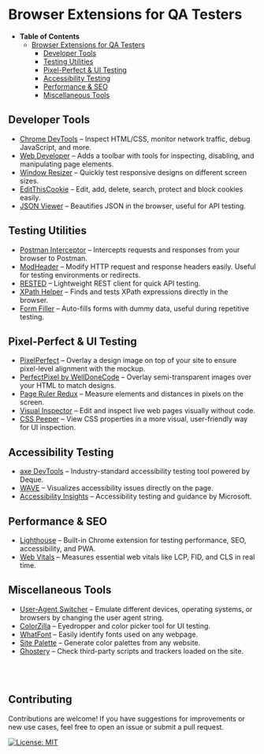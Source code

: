 # Browser Extensions for QA Testers

- <strong>Table of Contents</strong>
  - [Browser Extensions for QA Testers](#browser-extensions-for-qa-testers)
    - [Developer Tools](#developer-tools)
    - [Testing Utilities](#testing-utilities)
    - [Pixel-Perfect & UI Testing](#pixel-perfect--ui-testing)
    - [Accessibility Testing](#accessibility-testing)
    - [Performance & SEO](#performance--seo)
    - [Miscellaneous Tools](#miscellaneous-tools)


## Developer Tools

- [Chrome DevTools](https://developer.chrome.com/docs/devtools/) – Inspect HTML/CSS, monitor network traffic, debug JavaScript, and more.
- [Web Developer](https://chrome.google.com/webstore/detail/web-developer/bfbameneiokkgbdmiekhjnmfkcnldhhm) – Adds a toolbar with tools for inspecting, disabling, and manipulating page elements.  
- [Window Resizer](https://chrome.google.com/webstore/detail/window-resizer/kkelicaakdanhinjdeammmilcgefonfh) – Quickly test responsive designs on different screen sizes.  
- [EditThisCookie](https://chrome.google.com/webstore/detail/editthiscookie/fngmhnnpilhplaeedifhccceomclgfbg) – Edit, add, delete, search, protect and block cookies easily.  
- [JSON Viewer](https://chrome.google.com/webstore/detail/json-viewer/aimiinbnnkboelefkjlenlgimcabobli) – Beautifies JSON in the browser, useful for API testing.  


## Testing Utilities

- [Postman Interceptor](https://chrome.google.com/webstore/detail/postman-interceptor/idgpnmonknjnojddfkpgkljpfnnfcklj) – Intercepts requests and responses from your browser to Postman.  
- [ModHeader](https://chrome.google.com/webstore/detail/modheader/idgpnmonknjnojddfkpgkljpfnnfcklj) – Modify HTTP request and response headers easily. Useful for testing environments or redirects.  
- [RESTED](https://chrome.google.com/webstore/detail/rested/eejfoncpjfgmeleakejdcanedmefagga) – Lightweight REST client for quick API testing.  
- [XPath Helper](https://chrome.google.com/webstore/detail/xpath-helper/hgimnogjllphhhkhlmebbmlgjoejdpjl) – Finds and tests XPath expressions directly in the browser.  
- [Form Filler](https://chrome.google.com/webstore/detail/form-filler/nlmmgnhgdeffjkdckmikfpnddkbbfkkk) – Auto-fills forms with dummy data, useful during repetitive testing.  


## Pixel-Perfect & UI Testing

- [PixelPerfect](https://chrome.google.com/webstore/detail/pixelperfect/kmpjgihglcilnemghljjfcdcfnhklhbn) – Overlay a design image on top of your site to ensure pixel-level alignment with the mockup.  
- [PerfectPixel by WellDoneCode](https://chrome.google.com/webstore/detail/perfectpixel-by-welldonec/dnppdjolckceokjlmgblmenlmffgmgme) – Overlay semi-transparent images over your HTML to match designs.  
- [Page Ruler Redux](https://chrome.google.com/webstore/detail/page-ruler-redux/lnknpjjgmninfknihgmmebjpbnkmgcli) – Measure elements and distances in pixels on the screen.  
- [Visual Inspector](https://chrome.google.com/webstore/detail/visual-inspector/oadboiipflhobonjjffjbfekfjcgkhco) – Edit and inspect live web pages visually without code.  
- [CSS Peeper](https://chrome.google.com/webstore/detail/css-peeper/mbnbehikldjhnfehhnaidhjhoofhpehk) – View CSS properties in a more visual, user-friendly way for UI inspection.  


## Accessibility Testing

- [axe DevTools](https://chrome.google.com/webstore/detail/axe-devtools-web-accessib/lhdoppojpmngadmnindnejefpokejbdd) – Industry-standard accessibility testing tool powered by Deque.  
- [WAVE](https://chrome.google.com/webstore/detail/wave-evaluation-tool/jbbplnpkjmmeebjpijfedlgcdilocofh) – Visualizes accessibility issues directly on the page.  
- [Accessibility Insights](https://chrome.google.com/webstore/detail/accessibility-insights-for/dkgencfabioofgdmhhjljpkbbchbikbh) – Accessibility testing and guidance by Microsoft.  


## Performance & SEO

- [Lighthouse](https://chrome.google.com/webstore/detail/lighthouse/blipmdconlkpinefehnmjammfjpmpbjk) – Built-in Chrome extension for testing performance, SEO, accessibility, and PWA.  
- [Web Vitals](https://chrome.google.com/webstore/detail/web-vitals/ahfhijdlegdabablpippeagghigmibma) – Measures essential web vitals like LCP, FID, and CLS in real time.  


## Miscellaneous Tools

- [User-Agent Switcher](https://chrome.google.com/webstore/detail/user-agent-switcher-for-c/ljdobmomdgdljniojadhoplhkpialdid) – Emulate different devices, operating systems, or browsers by changing the user agent string.  
- [ColorZilla](https://chrome.google.com/webstore/detail/colorzilla/bhlhnicpbhignbdhedgjhgdocnmhomnp) – Eyedropper and color picker tool for UI testing.  
- [WhatFont](https://chrome.google.com/webstore/detail/whatfont/dgpbepgppdpcmdfhbcdgkhkcknobgibi) – Easily identify fonts used on any webpage.  
- [Site Palette](https://chrome.google.com/webstore/detail/site-palette/likdphbhdiklljddgfhgfjekebmbgjcg) – Generate color palettes from any website.  
- [Ghostery](https://chrome.google.com/webstore/detail/ghostery-%E2%80%93-privacy-ad-bloc/mlomiejdfkolichcflejclcbmpeaniij) – Check third-party scripts and trackers loaded on the site.

</br>
</br>

## Contributing

Contributions are welcome! If you have suggestions for improvements or new use cases, feel free to open an issue or submit a pull request.

[![License: MIT](https://img.shields.io/badge/License-MIT-yellow.svg)](https://github.com/AlexKuchkov/qa-testing-browser-extensions?tab=MIT-1-ov-file)



